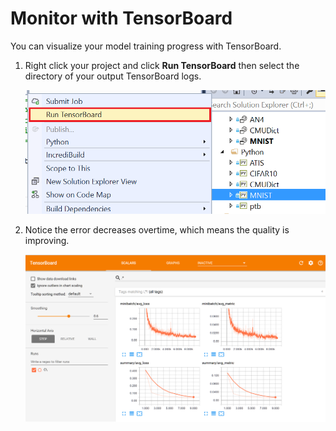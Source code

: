 # Monitor with TensorBoard

You can visualize your model training progress with TensorBoard. 

1. Right click your project and click **Run TensorBoard** then select the directory of your output TensorBoard logs.

    ![run tensorboard](./media/run-tensorboard.png)

1. Notice the error decreases overtime, which means the quality is improving.

    ![run tensorboard](./media/tensorboard.png)